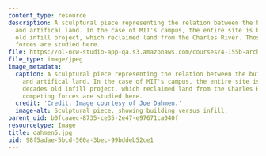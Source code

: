```yaml
---
content_type: resource
description: A sculptural piece representing the relation between the built environment
  and artifical land. In the case of MIT's campus, the entire site is built on a decades
  old infill project, which reclaimed land from the Charles River. Those competing
  forces are studied here.
file: https://ol-ocw-studio-app-qa.s3.amazonaws.com/courses/4-155b-architectural-design-level-iii-a-student-center-for-mit-fall-2004/98f5adae5bcd560a3bec99bddeb52ce1_dahmen5.jpg
file_type: image/jpeg
image_metadata:
  caption: A sculptural piece representing the relation between the built environment
    and artifical land. In the case of MIT's campus, the entire site is built on a
    decades old infill project, which reclaimed land from the Charles River. Those
    competing forces are studied here.
  credit: 'Credit: Image courtesy of Joe Dahmen.'
  image-alt: Sculptural piece, showing building versus infill.
parent_uid: b0fcaaec-8735-ce35-2e47-e97671ca040f
resourcetype: Image
title: dahmen5.jpg
uid: 98f5adae-5bcd-560a-3bec-99bddeb52ce1
---
```

